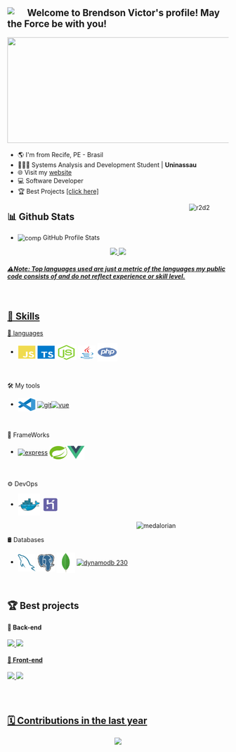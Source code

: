 <!--   👋🏽Welcome    -->
 <h2 align="left"><img width="45" align="left" src="https://user-images.githubusercontent.com/82064724/162990578-e26f5e9f-18f3-4b1c-a3f4-79e9cc153148.png"> Welcome to Brendson Victor's profile! May the Force be with you! </h2>
<img height="240" width="850" src="https://cdna.artstation.com/p/assets/images/images/025/789/352/original/pixel-jeff-galaxy-far-far-away.gif?1586928273">

- 🌎 I'm from Recife, PE - Brasil
- 👨🏽‍💻 Systems Analysis and Development Student | **Uninassau** 
- 🌐 Visit my [website](https://br3nds0n.github.io/)
- 💻 Software Developer
- 🏆 Best Projects [[click here]](#-best-projects)

<img src="https://66.media.tumblr.com/tumblr_macx4vgB5f1rfjowdo1_500.gif"  width="90" align="right" alt="r2d2">

<!--   📊stats   -->
## 📊 Github Stats
- <img align="center" alt="comp" height="20" width="20" src="https://cdn.discordapp.com/attachments/696749484012601344/899846768789958677/computer-screen.png"> GitHub Profile Stats

<div align="center">
  <a href="https://github.com/br3nds0n">
  <img height="152em" src="https://github-readme-stats.vercel.app/api?username=br3nds0n&show_icons=true&theme=dark&include_all_commits=true&count_private=true"/>
  <img height="152em" src="https://github-readme-stats.vercel.app/api/top-langs/?username=br3nds0n&layout=compact&langs_count=7&theme=dark"/> 
   <h5 align="left">⚠Note: Top languages used are just a metric of the languages my public code consists of and do not reflect experience or skill level.</h5>
</div>
 
<!--   🚀skills       -->
 <br>
 
## 🚀 Skills 

<!--   💬 languages   -->
💬 languages 
 
   * <a href="https://www.javascript.com/"><img align="center" alt="Js" height="30" width="40" src="https://raw.githubusercontent.com/devicons/devicon/master/icons/javascript/javascript-plain.svg"></a> <a href="https://www.typescriptlang.org/"><img align="center" alt="Ts" height="30" width="40" src="https://github.com/devicons/devicon/blob/master/icons/typescript/typescript-plain.svg"></a> <a href="https://nodejs.org/en/"><img align="center" alt="nodeJs" height="35" width="45" src="https://raw.githubusercontent.com/devicons/devicon/2ae2a900d2f041da66e950e4d48052658d850630/icons/nodejs/nodejs-original.svg"></a> <a href="https://www.java.com/pt-BR/"> <img align="center" alt="java" height="30" width="40" src="https://github.com/devicons/devicon/blob/master/icons/java/java-original.svg"></a> </a> <a href="https://www.php.net/"> <img align="center" alt="php" height="42" width="45" src="https://github.com/devicons/devicon/blob/master/icons/php/php-plain.svg"></a>
 
 </br>
 
 <!--   🛠tools   -->
 🛠 My tools
    
   * <a href="https://code.visualstudio.com/"><img align="center" alt="vs-code" height="30" width="40" src="https://github.com/devicons/devicon/blob/master/icons/vscode/vscode-original.svg"></a> <a href="https://git-scm.com/"><img align="center" alt="git" height="30" width="40" src="https://raw.githubusercontent.com/jmnote/z-icons/master/svg/git.svg"></a><a href="https://vuejs.org/"><img align="center" alt="vue" height="40" width="40" src="https://user-images.githubusercontent.com/82064724/178270754-43c8700d-29ef-4911-b41f-3eb0492a0093.png"></a>

 </br>

  <!-- FrameWork -->
 🔧  FrameWorks

 * <a href="https://expressjs.com/pt-br/"><img align="center" alt="express" height="35" width="35" src="https://user-images.githubusercontent.com/82064724/167760431-bf3c8024-49a0-441a-a4b5-97fc48967b49.png"></a> <a href="https://start.spring.io/"><img align="center" alt="spring" height="30" width="40" src="https://github.com/devicons/devicon/blob/master/icons/spring/spring-original.svg"></a><a href="https://www.gnu.org/software/bash/"><img align="center" alt="bash" height="35" width="40" src="https://github.com/devicons/devicon/blob/master/icons/vuejs/vuejs-original.svg"></a>
 
 
 </br>
 
  <!--   ⚙ DevOps   -->
⚙  DevOps

   * <a href="https://www.docker.com/"><img align="center" alt="docker" height="50" width="50" src="https://github.com/devicons/devicon/blob/master/icons/docker/docker-original.svg"></a> <a href="https://id.heroku.com/login"><img align="center" alt="heroku" height="30" width="40" src="https://github.com/devicons/devicon/blob/master/icons/heroku/heroku-plain.svg"></a>

  <img src="https://i.pinimg.com/originals/bc/ef/9e/bcef9e69e0c689ee189d76842d476bc9.gif"  width="210" align="right" alt="medalorian">
 
 </br>
 
  <!--   databases   -->
 🛢 Databases
 
   * <a href="https://www.mysql.com/"><img align="center" alt="mysql" height="40" width="40" src="https://github.com/devicons/devicon/blob/master/icons/mysql/mysql-plain.svg"></a> <a href="https://www.postgresql.org/"><img align="center" alt="postgres" height="40" width="40" src="https://github.com/devicons/devicon/blob/master/icons/postgresql/postgresql-original.svg"></a> <a href="https://www.mongodb.com/pt-br"><img align="center" alt="mongodb" height="47" width="42" src="https://github.com/devicons/devicon/blob/master/icons/mongodb/mongodb-original.svg"></a> <a href="https://aws.amazon.com/pt/dynamodb/?trk=3e4c2258-4f21-4854-9de7-2f6da2ef0989&sc_channel=ps&sc_campaign=acquisition&sc_medium=ACQ-P|PS-GO|Brand|Desktop|SU|Database|DynamoDB|BR|PT|Text&s_kwcid=AL!4422!3!589951433441!e!!g!!dynamodb&ef_id=CjwKCAjwt7SWBhAnEiwAx8ZLasGrVZLMtbt73CLsdEK26itdDduq58RhA-beWL5hRAX81C54uQK6PxoCYT8QAvD_BwE:G:s&s_kwcid=AL!4422!3!589951433441!e!!g!!dynamodb#"><img align="center" alt="dynamodb 230" height="40" width="40" src="https://user-images.githubusercontent.com/82064724/178483405-64de4d09-328d-4f21-9e2f-14e8ecb19440.png"></a>

 <br>
 
 <!--   🎖 Best projects   -->
 ## 🏆 Best projects

 <h4>🥇 Back-end</h4> 
<div>
  <a href="https://github.com/br3nds0n/compasslisa2.0">
  <img height="100em" src="https://github-readme-stats.vercel.app/api/pin/?username=br3nds0n&repo=compasslisa2.0&theme=dark"/>
   <a href="https://github.com/br3nds0n/people-management-system">
  <img height="100em" src="https://github-readme-stats.vercel.app/api/pin/?username=br3nds0n&repo=people-management-system&theme=dark"/>
</div>
   
  <h4>🥈 Front-end</h4> 
 <div>
  <a href="https://github.com/br3nds0n/br3nds0n.github.io">
  <img height="100em" src="https://github-readme-stats.vercel.app/api/pin/?username=br3nds0n&repo=br3nds0n.github.io&theme=dark"/>
  <a href="https://github.com/br3nds0n/task-list-react">
  <img height="100em" src="https://github-readme-stats.vercel.app/api/pin/?username=br3nds0n&repo=task-list-react&theme=dark"/>
</div>

   <br><br>

 <!--   🐍snake   -->
 ##  🗓️ Contributions in the last year 
 
 <p align="center"> <img src="https://github.com/br3nds0n/br3nds0n/blob/output/github-contribution-grid-snake.svg"></p>
 
 #
